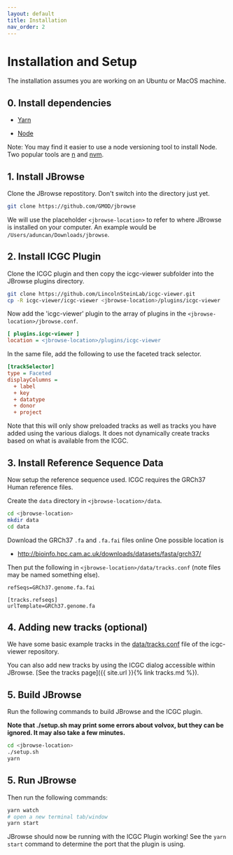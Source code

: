 ```yaml
---
layout: default
title: Installation
nav_order: 2
---
```


# Installation and Setup
The installation assumes you are working on an Ubuntu or MacOS machine.

## 0. Install dependencies
* [Yarn](https://classic.yarnpkg.com/en/docs/install/)

* [Node](https://nodejs.org/en/download/)

Note: You may find it easier to use a node versioning tool to install Node. Two popular tools are [n](https://github.com/tj/n) and [nvm](https://github.com/nvm-sh/nvm).

## 1. Install JBrowse
Clone the JBrowse repostitory. Don't switch into the directory just yet.
```bash
git clone https://github.com/GMOD/jbrowse
```

We will use the placeholder `<jbrowse-location>` to refer to where JBrowse is installed on your computer. An example would be `/Users/aduncan/Downloads/jbrowse`.

## 2. Install ICGC Plugin
Clone the ICGC plugin and then copy the icgc-viewer subfolder into the JBrowse plugins directory.
```bash
git clone https://github.com/LincolnSteinLab/icgc-viewer.git
cp -R icgc-viewer/icgc-viewer <jbrowse-location>/plugins/icgc-viewer
```

Now add the 'icgc-viewer' plugin to the array of plugins in the `<jbrowse-location>/jbrowse.conf`.
```ini
[ plugins.icgc-viewer ]
location = <jbrowse-location>/plugins/icgc-viewer
```

In the same file, add the following to use the faceted track selector.
```ini
[trackSelector]
type = Faceted
displayColumns =
  + label
  + key
  + datatype
  + donor
  + project
```

Note that this will only show preloaded tracks as well as tracks you have added using the various dialogs. It does not dynamically create tracks based on what is available from the ICGC.

## 3. Install Reference Sequence Data
Now setup the reference sequence used. ICGC requires the GRCh37 Human reference files.

Create the `data` directory in `<jbrowse-location>/data`.

```bash
cd <jbrowse-location>
mkdir data
cd data
```

Download the GRCh37 `.fa` and `.fa.fai` files online
One possible location is
* <http://bioinfo.hpc.cam.ac.uk/downloads/datasets/fasta/grch37/>

Then put the following in `<jbrowse-location>/data/tracks.conf` (note files may be named something else).

```
refSeqs=GRCh37.genome.fa.fai
  
[tracks.refseqs]
urlTemplate=GRCh37.genome.fa
```

## 4. Adding new tracks (optional)
We have some basic example tracks in the [data/tracks.conf](https://github.com/LincolnSteinLab/icgc-viewer/blob/develop/data/tracks.conf) file of the icgc-viewer repository.

You can also add new tracks by using the ICGC dialog accessible within JBrowse. [See the tracks page]({{ site.url }}{% link tracks.md %}).

## 5. Build JBrowse
Run the following commands to build JBrowse and the ICGC plugin.

**Note that ./setup.sh may print some errors about volvox, but they can be ignored. It may also take a few minutes.**
```bash
cd <jbrowse-location>
./setup.sh
yarn
```

## 5. Run JBrowse
Then run the following commands:

```bash
yarn watch
# open a new terminal tab/window
yarn start
```

JBrowse should now be running with the ICGC Plugin working! See the `yarn start` command to determine the port that the plugin is using.